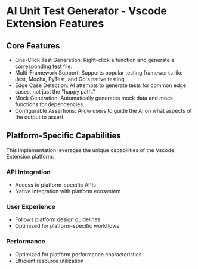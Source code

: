# AI Unit Test Generator - Vscode Extension Features

## Core Features
- One-Click Test Generation: Right-click a function and generate a corresponding test file.
- Multi-Framework Support: Supports popular testing frameworks like Jest, Mocha, PyTest, and Go's native testing.
- Edge Case Detection: AI attempts to generate tests for common edge cases, not just the "happy path."
- Mock Generation: Automatically generates mock data and mock functions for dependencies.
- Configurable Assertions: Allow users to guide the AI on what aspects of the output to assert.

## Platform-Specific Capabilities
This implementation leverages the unique capabilities of the Vscode Extension platform:

### API Integration
- Access to platform-specific APIs
- Native integration with platform ecosystem

### User Experience
- Follows platform design guidelines
- Optimized for platform-specific workflows

### Performance
- Optimized for platform performance characteristics
- Efficient resource utilization
